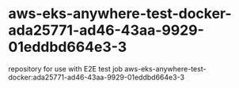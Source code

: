 # aws-eks-anywhere-test-docker-ada25771-ad46-43aa-9929-01eddbd664e3-3
repository for use with E2E test job aws-eks-anywhere-test-docker:ada25771-ad46-43aa-9929-01eddbd664e3-3
